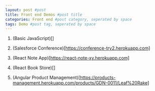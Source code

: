 ```yaml
---
layout: post #post
title: Front end Demos #post title
categories: Front end #post category, seperated by space
tags: Demo #post tag, seperated by space
---
```




1. (Basic JavaScript)[]

2. (Salesforce Conference)[https://conference-try2.herokuapp.com]

3. (React Note App)[https://react-note-xy.herokuapp.com]

4. (React Book Store)[]

5. (Angular Product Management)[https://products-management.herokuapp.com/products/GDN-0011/Leaf%20Rake] 